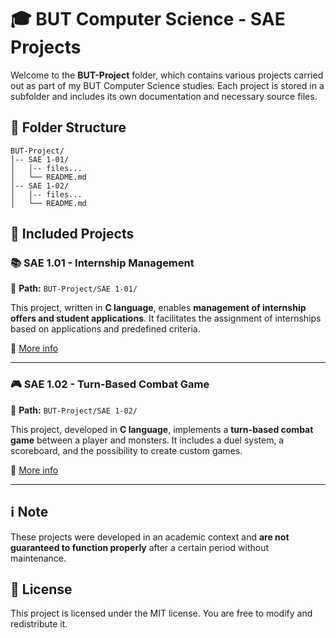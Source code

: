 # 🎓 BUT Computer Science - SAE Projects

Welcome to the **BUT-Project** folder, which contains various projects carried out as part of my BUT Computer Science studies. Each project is stored in a subfolder and includes its own documentation and necessary source files.

## 📂 Folder Structure

```
BUT-Project/
│-- SAE 1-01/
│   │-- files...
│   └── README.md
│-- SAE 1-02/
│   │-- files...
│   └── README.md
```

## 📌 Included Projects

### 📚 SAE 1.01 - Internship Management

📍 **Path:** `BUT-Project/SAE 1-01/`

This project, written in **C language**, enables **management of internship offers and student applications**. It facilitates the assignment of internships based on applications and predefined criteria.

🔗 [More info](https://github.com/KucoDEV/BUT-Projets/tree/main/sae1-01)

---

### 🎮 SAE 1.02 - Turn-Based Combat Game

📍 **Path:** `BUT-Project/SAE 1-02/`

This project, developed in **C language**, implements a **turn-based combat game** between a player and monsters. It includes a duel system, a scoreboard, and the possibility to create custom games.

🔗 [More info](https://github.com/KucoDEV/BUT-Projets/tree/main/sae1-02)

---

## ℹ️ Note

These projects were developed in an academic context and **are not guaranteed to function properly** after a certain period without maintenance.

## 📜 License

This project is licensed under the MIT license. You are free to modify and redistribute it.
